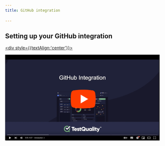 ```yaml
---
title: GitHub integration

---
```

## Setting up your GitHub integration

<a href="https://www.youtube.com/watch?v=N_6zCIpWG6U"> <div style={{textAlign:'center'}}>

![image](img/img_65.png)

</div></a>

